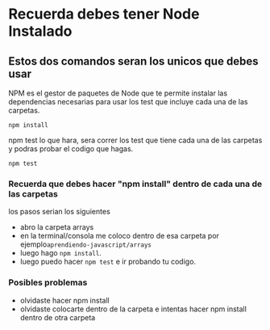 # Recuerda debes tener Node Instalado

## Estos dos comandos seran los unicos que debes usar
NPM es el gestor de paquetes de Node que te permite instalar las dependencias necesarias para usar los test que incluye cada una de las carpetas.
```
npm install
```
npm test lo que hara, sera correr los test que tiene cada una de las carpetas y podras probar el codigo que hagas.
```
npm test
```
### Recuerda que debes hacer "npm install" dentro de cada una de las carpetas
los pasos serian los siguientes
- abro la carpeta arrays
- en la terminal/consola me coloco dentro de esa carpeta por ejemplo``` aprendiendo-javascript/arrays ```
- luego hago ``` npm install ```.
- luego puedo hacer ``` npm test ``` e ir probando tu codigo.

### Posibles problemas
- olvidaste hacer npm install
- olvidaste colocarte dentro de la carpeta e intentas hacer npm install dentro de otra carpeta

